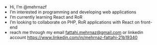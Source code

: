 - Hi, I’m @mehrnazf
- I’m interested in programming and developing web applications 
- I’m currently learning React and RoR
- I’m looking to collaborate on PHP, RoR applications with React on front-end
- reach me through my email fattahi.mehrnaz@gmail.com or linkedin account https://www.linkedin.com/in/mehrnaz-fattahi-21b19340
